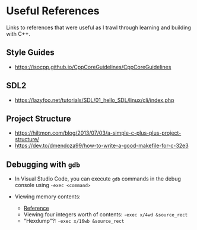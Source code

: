 # Useful References

Links to references that were useful as I trawl through learning and building with C++.

## Style Guides

* <https://isocpp.github.io/CppCoreGuidelines/CppCoreGuidelines>

## SDL2

* <https://lazyfoo.net/tutorials/SDL/01_hello_SDL/linux/cli/index.php>

## Project Structure

* <https://hiltmon.com/blog/2013/07/03/a-simple-c-plus-plus-project-structure/>
* <https://dev.to/dmendoza99/how-to-write-a-good-makefile-for-c-32e3>

## Debugging with `gdb`

* In Visual Studio Code, you can execute `gdb` commands in the debug console using `-exec <command>`
* Viewing memory contents:

  * [Reference](https://sourceware.org/gdb/onlinedocs/gdb/Memory.html)
  * Viewing four integers worth of contents: `-exec x/4wd &source_rect`
  * "Hexdump"?: `-exec x/16wb &source_rect`
